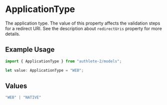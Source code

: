# ApplicationType

The application type. The value of this property affects the validation steps for a redirect URI.
See the description about `redirectUris` property for more details.


## Example Usage

```typescript
import { ApplicationType } from "authlete-2/models";

let value: ApplicationType = "WEB";
```

## Values

```typescript
"WEB" | "NATIVE"
```
